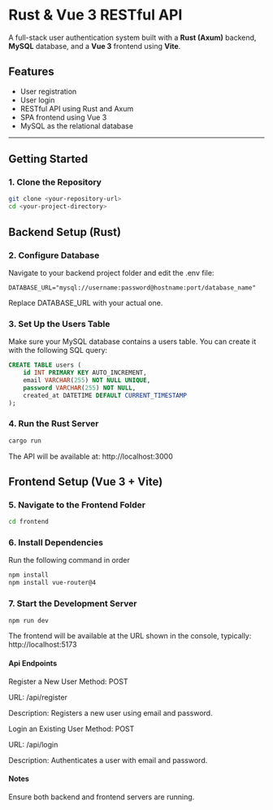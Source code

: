 # Rust & Vue 3 RESTful API

A full-stack user authentication system built with a **Rust (Axum)** backend, **MySQL** database, and a **Vue 3** frontend using **Vite**.

## Features

- User registration
- User login
- RESTful API using Rust and Axum
- SPA frontend using Vue 3
- MySQL as the relational database

---

## Getting Started

### 1. Clone the Repository

```bash
git clone <your-repository-url>
cd <your-project-directory>

``` 
## Backend Setup (Rust)

### 2. Configure Database
Navigate to your backend project folder and edit the .env file:
```env
DATABASE_URL="mysql://username:password@hostname:port/database_name"
```

Replace DATABASE_URL with your actual one.


### 3. Set Up the Users Table
Make sure your MySQL database contains a users table. You can create it with the following SQL query:
```sql
CREATE TABLE users (
    id INT PRIMARY KEY AUTO_INCREMENT,
    email VARCHAR(255) NOT NULL UNIQUE,
    password VARCHAR(255) NOT NULL,
    created_at DATETIME DEFAULT CURRENT_TIMESTAMP
);
```

### 4. Run the Rust Server

```bash
cargo run
``` 
The API will be available at:
http://localhost:3000

## Frontend Setup (Vue 3 + Vite)


### 5. Navigate to the Frontend Folder

```bash
cd frontend
``` 
### 6. Install Dependencies
Run the following command in order
```bash
npm install
npm install vue-router@4
``` 
### 7. Start the Development Server
```bash
npm run dev
```
The frontend will be available at the URL shown in the console, typically:
http://localhost:5173


#### Api Endpoints

Register a New User
Method: POST

URL: /api/register

Description: Registers a new user using email and password.

Login an Existing User
Method: POST

URL: /api/login

Description: Authenticates a user with email and password.

#### Notes
Ensure both backend and frontend servers are running.

